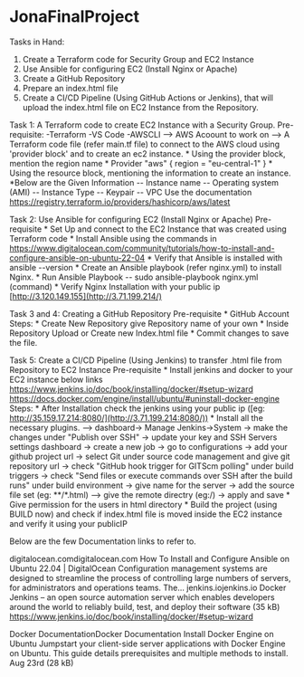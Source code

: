 # JonaFinalProject

Tasks in Hand:
1. Create a Terraform code for Security Group and EC2 Instance
2. Use Ansible for configuring EC2 (Install Nginx or Apache)
3. Create a GitHub Repository
4. Prepare an index.html file
5. Create a CI/CD Pipeline (Using GitHub Actions or Jenkins), that will upload the index.html file on EC2 Instance from the Repository.
   
Task 1: A Terraform code to create EC2 Instance with a Security Group.
Pre-requisite:
-Terraform
-VS Code
-AWSCLI
--> AWS Acoount to work on 
--> A Terraform code file (refer main.tf file) to connect to the AWS cloud using 'provider block' and to create an ec2 instance.
       * Using the provider block, mention the region name
       * Provider "aws" { region = "eu-central-1" } 
       * Using the resource block, mentioning the information to create an instance.
       *Below are the Given Information
            -- Instance name
            -- Operating system (AMI)
            -- Instance Type
            -- Keypair
            -- VPC
Use the documentation https://registry.terraform.io/providers/hashicorp/aws/latest

Task 2: Use Ansible for configuring EC2 (Install Nginx or Apache)
Pre-requisite
       * Set Up and connect to the  EC2 Instance that was created using Terraform code
       * Install Ansible using the commands in  https://www.digitalocean.com/community/tutorials/how-to-install-and-configure-ansible-on-ubuntu-22-04
       * Verify that Ansible is installed with ansible --version
       * Create an Ansible playbook (refer nginx.yml) to install Nginx.
       * Run Ansible Playbook -- sudo ansible-playbook nginx.yml (command)
       * Verify Nginx Installation with your public ip [http://3.120.149.155](http://3.71.199.214/)

Task 3 and 4: Creating a GitHub Repository
Pre-requisite
       * GitHub Account
Steps:
       * Create New Repository give Repository name of your own
       * Inside Repository Upload or Create new Index.html file
       * Commit changes to save the file.
       
Task 5: Create a CI/CD Pipeline (Using Jenkins) to transfer .html file from Repository to EC2 Instance
Pre-requisite
      * Install jenkins and docker to your EC2 instance below links
          https://www.jenkins.io/doc/book/installing/docker/#setup-wizard
          https://docs.docker.com/engine/install/ubuntu/#uninstall-docker-engine
Steps:
      * After Installation check the jenkins using your public ip ([eg: http://35.159.17.214:8080/](http://3.71.199.214:8080/)) 
      * Install all the necessary plugins.
         --> dashboard-> Manage Jenkins->System -> make the changes under "Publish over SSH" -> 
             update your key and SSH Servers settings dashboard -> create a new job -> go to configurations -> add your github project url -> select Git under source 
             code management and give git repository url -> check "GitHub hook trigger for GITScm polling" under build triggers -> check "Send files or execute 
             commands over SSH after the build runs" under build environment -> give name for the server -> add the source file set (eg: **/*.html) 
        --> give the remote directry (eg:/) -> apply and save
      * Give permission for the users in html directory
      * Build the project (using BUILD now) and check if index.html file is moved inside the EC2 instance and verify it using your publicIP

Below are the few Documentation links to refer to.

digitalocean.comdigitalocean.com
How To Install and Configure Ansible on Ubuntu 22.04  | DigitalOcean
Configuration management systems are designed to streamline the process of controlling large numbers of servers, for administrators and operations teams. The…
jenkins.iojenkins.io
Docker
Jenkins – an open source automation server which enables developers around the world to reliably build, test, and deploy their software (35 kB)
https://www.jenkins.io/doc/book/installing/docker/#setup-wizard

Docker DocumentationDocker Documentation
Install Docker Engine on Ubuntu
Jumpstart your client-side server applications with Docker Engine on Ubuntu. This guide details prerequisites and multiple methods to install.
Aug 23rd (28 kB)
